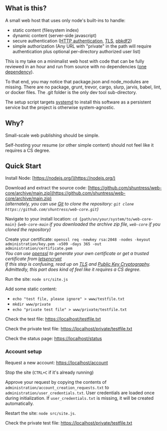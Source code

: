 
## What is this?
A small web host that uses only node's built-ins to handle:
 - static content (filesystem index)
 - dynamic content (server-side javascript)
 - secure authentication ([HTTP authentication](https://tools.ietf.org/html/rfc7617), [TLS](https://tools.ietf.org/html/rfc8446), [pbkdf2](https://tools.ietf.org/html/rfc8018))
 - simple authorization (Any URL with "private" in the path will require authentication plus optional per-directory authorized user list)

This is my take on a minimalist web host with code that
can be fully reviewed in an hour and run from
source with no dependencies ([one dependency](https://nodejs.org)).

To that end, you may notice that package.json and node_modules are
missing. There are no package, grunt, trevor, cargo, slurp, jarvis,
babel, lint, or docker files. The .git folder is the only dev tool
sub-directory.

The setup script targets [systemd](https://systemd.io/) to install this software as a persistent service but the project is otherwise system-agnostic.

## Why?
Small-scale web publishing should be simple.

Self-hosting your resume (or other simple content) should not feel like it requires a CS degree.

## Quick Start
Install Node: [https://nodejs.org/](https://nodejs.org/)

Download and extract the source code: [https://github.com/shuntress/web-core/archive/main.zip](https://github.com/shuntress/web-core/archive/main.zip)  
*(alternately, you can use [Git](https://git-scm.com/downloads) to clone the repository: `git clone https://github.com/shuntress/web-core.git`)*  

Navigate to your install location: `cd {path/on/your/system/to/web-core-main}`
*(`web-core-main` if you downloaded the archive zip file, `web-core` if you cloned the repository)*

Create your certificate: `openssl req -newkey rsa:2048 -nodes -keyout administration/key.pem -x509 -days 365 -out administration/certificate.pem`  
*You can use [openssl](https://www.openssl.org/) to generate your own certificate or get a trusted certificate from [letsencrypt](https://letsencrypt.org/getting-started/)*  
*If this step is confusing, read up on [TLS](https://en.m.wikipedia.org/wiki/Transport_Layer_Security) and [Public Key Cryptography](https://en.m.wikipedia.org/wiki/Public-key_cryptography).*  
*Admittedly, this part does kind of feel like it requires a CS degree.*

Run the site: `node src/site.js`

Add some static content:
 - `echo "test file, please ignore" > www/testfile.txt`
 - `mkdir www/private`
 - `echo "private test file" > www/private/testfile.txt`

Check the test file: [https://localhost/testfile.txt](https://localhost/testfile.txt)

Check the private test file: [https://localhost/private/testfile.txt](https://localhost/private/testfile.txt)

Check the status page: [https://localhost/status](https://localhost/status)

### Account setup
Request a new account: [https://localhost/account](https://localhost/account)

Stop the site (`CTRL+C` if it's already running) 

Approve your request by copying the contents of `administration/account_creation_requests.txt` to `administration/user_credentials.txt`. User credentials are loaded once during initialization. If `user_credentials.txt` is missing, it will be created automatically.

Restart the site: `node src/site.js`.

Check the private test file: [https://localhost/private/testfile.txt](https://localhost/private/testfile.txt)

